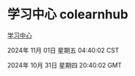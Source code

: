 # 学习中心 colearnhub
[学习中心](http://219.139.197.74:56308/colearnhub/)

2024年 11月 01日 星期五 04:40:02 CST

2024年 10月 31日 星期四 20:40:02 GMT
